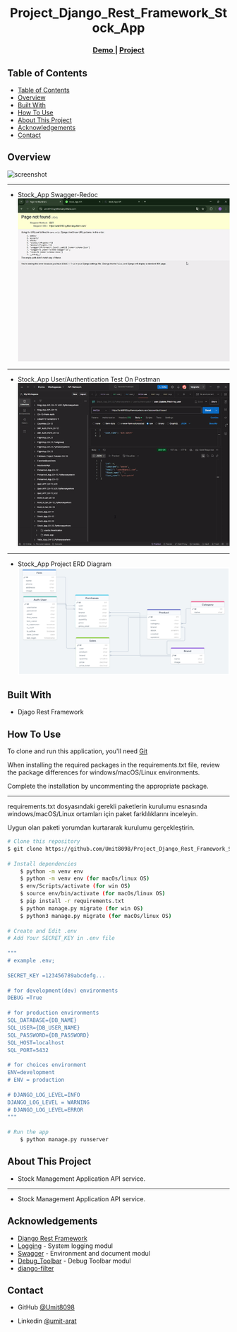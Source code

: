 <!-- Please update value in the {}  -->

<h1 align="center">Project_Django_Rest_Framework_Stock_App</h1>


<div align="center">
  <h3>
    <a href="https://umit8103.pythonanywhere.com/">
      Demo
    </a>
     | 
    <a href="https://umit8103.pythonanywhere.com/">
      Project
    </a>
 
  </h3>
</div>

<!-- TABLE OF CONTENTS -->

## Table of Contents

- [Table of Contents](#table-of-contents)
- [Overview](#overview)
- [Built With](#built-with)
- [How To Use](#how-to-use)
- [About This Project](#about-this-project)
- [Acknowledgements](#acknowledgements)
- [Contact](#contact)

<!-- OVERVIEW -->

## Overview

![screenshot](project_screenshot/quiz_app.gif)

---

- Stock_App Swagger-Redoc
![screenshot](project_screenshot/Stock_App_Swagger_Redoc.gif)

---

- Stock_App User/Authentication Test On Postman
![screenshot](project_screenshot/Stock_App_User_Test.gif)

---

- Stock_App Project ERD Diagram
![screenshot](project_screenshot/Stock_App_ERD.png)


## Built With

<!-- This section should list any major frameworks that you built your project using. Here are a few examples.-->

- Djago Rest Framework


## How To Use

<!-- This is an example, please update according to your application -->

To clone and run this application, you'll need [Git](https://github.com/Umit8098/Project_Django_Rest_Framework_Stock_App_CH-13) 

When installing the required packages in the requirements.txt file, review the package differences for windows/macOS/Linux environments. 

Complete the installation by uncommenting the appropriate package.

---

requirements.txt dosyasındaki gerekli paketlerin kurulumu esnasında windows/macOS/Linux ortamları için paket farklılıklarını inceleyin. 

Uygun olan paketi yorumdan kurtararak kurulumu gerçekleştirin. 

```bash
# Clone this repository
$ git clone https://github.com/Umit8098/Project_Django_Rest_Framework_Stock_App_CH-13.git

# Install dependencies
    $ python -m venv env
    $ python -m venv env (for macOs/linux OS)
    $ env/Scripts/activate (for win OS)
    $ source env/bin/activate (for macOs/linux OS)
    $ pip install -r requirements.txt
    $ python manage.py migrate (for win OS)
    $ python3 manage.py migrate (for macOs/linux OS)

# Create and Edit .env
# Add Your SECRET_KEY in .env file

"""
# example .env;

SECRET_KEY =123456789abcdefg...

# for development(dev) environments
DEBUG =True

# for production environments
SQL_DATABASE={DB_NAME}
SQL_USER={DB_USER_NAME}
SQL_PASSWORD={DB_PASSWORD}
SQL_HOST=localhost
SQL_PORT=5432

# for choices environment
ENV=development
# ENV = production

# DJANGO_LOG_LEVEL=INFO
DJANGO_LOG_LEVEL = WARNING
# DJANGO_LOG_LEVEL=ERROR
"""

# Run the app
    $ python manage.py runserver
```

## About This Project
- Stock Management Application API service.

<hr>

- Stock Management Application API service.

## Acknowledgements
- [Django Rest Framework](https://www.django-rest-framework.org/)
- [Logging](https://docs.djangoproject.com/en/5.1/topics/logging/) - System logging modul
- [Swagger](https://drf-yasg.readthedocs.io/en/stable/readme.html#installation) - Environment and document modul 
- [Debug_Toolbar](https://django-debug-toolbar.readthedocs.io/en/latest/installation.html) - Debug Toolbar modul 
- [django-filter](https://django-filter.readthedocs.io/en/stable/)


## Contact

<!-- - Website [your-website.com](https://{your-web-site-link}) -->
- GitHub [@Umit8098](https://github.com/Umit8098)

- Linkedin [@umit-arat](https://linkedin.com/in/umit-arat/)
<!-- - Twitter [@your-twitter](https://{twitter.com/your-username}) -->
